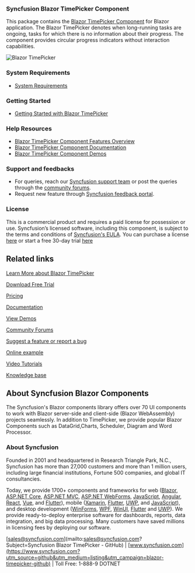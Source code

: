 ### Syncfusion Blazor TimePicker Component

This package contains the [Blazor TimePicker Component](https://www.syncfusion.com/blazor-components/blazor-timepicker?utm_source=github&utm_medium=listing&utm_campaign=blazor-timepicker-github) for Blazor application. The Blazor TimePicker denotes when long-running tasks are ongoing, tasks for which there is no information about their progress. The component provides circular progress indicators without interaction capabilities.

![Blazor TimePicker](https://raw.githubusercontent.com/SyncfusionExamples/github-img/master/blazor/blazor-timepicker.png)

### System Requirements

* [System Requirements](https://blazor.syncfusion.com/documentation/system-requirements?utm_source=github&utm_medium=listing&utm_campaign=blazor-timepicker-github)

### Getting Started

* [Getting Started with Blazor TimePicker](https://blazor.syncfusion.com/documentation/timepicker/getting-started?utm_source=github&utm_medium=listing&utm_campaign=blazor-timepicker-github)

### Help Resources

* [Blazor TimePicker Component Features Overview](https://www.syncfusion.com/blazor-components/blazor-timepicker?utm_source=github&utm_medium=listing&utm_campaign=blazor-timepicker-github)
* [Blazor TimePicker Component Documentation](https://blazor.syncfusion.com/documentation/timepicker/getting-started?utm_source=github&utm_medium=listing&utm_campaign=blazor-timepicker-github)
* [Blazor TimePicker Component Demos](https://blazor.syncfusion.com/demos/timepicker/overview?utm_source=github&utm_medium=listing&utm_campaign=blazor-timepicker-github)

### Support and feedbacks

* For queries, reach our [Syncfusion support team](https://www.syncfusion.com/support/directtrac/incidents/newincident?utm_source=github&utm_medium=listing&utm_campaign=blazor-timepicker-github) or post the queries through the [community forums](https://www.syncfusion.com/forums/blazor-components?utm_source=github&utm_medium=listing&utm_campaign=blazor-timepicker-github). 
* Request new feature through [Syncfusion feedback portal](https://www.syncfusion.com/feedback/blazor-components?utm_source=github&utm_medium=listing&utm_campaign=blazor-timepicker-github).

### License

This is a commercial product and requires a paid license for possession or use. Syncfusion’s licensed software, including this component, is subject to the terms and conditions of [Syncfusion's EULA](https://www.syncfusion.com/eula/es/?utm_source=github&utm_medium=listing&utm_campaign=blazor-timepicker-github). You can purchase a license [here](https://www.syncfusion.com/sales/products?utm_source=github&utm_medium=listing&utm_campaign=blazor-timepicker-github) or start a free 30-day trial [here](https://www.syncfusion.com/account/manage-trials/start-trials?utm_source=github&utm_medium=listing&utm_campaign=blazor-timepicker-github)

## Related links

[Learn More about Blazor TimePicker](https://www.syncfusion.com/blazor-components/blazor-timepicker?utm_source=github&utm_medium=listing&utm_campaign=blazor-navigations-github-samples)

[Download Free Trial](https://www.syncfusion.com/downloads/blazor?utm_source=github&utm_medium=listing&utm_campaign=blazor-timepicker-github-samples)

[Pricing](https://www.syncfusion.com/sales/products/blazor?utm_source=github&utm_medium=listing&utm_campaign=blazor-timepicker-github-samples)

[Documentation](https://blazor.syncfusion.com/documentation/toolbar/getting-started?utm_source=github&utm_medium=listing&utm_campaign=blazor-timepicker-github-samples)

[View Demos](https://blazor.syncfusion.com/demos/toolbar/default-functionalities?utm_source=github&utm_medium=listing&utm_campaign=blazor-timepicker-github-samples)

[Community Forums](https://www.syncfusion.com/forums/blazor-components?utm_source=github&utm_medium=listing&utm_campaign=blazor-timepicker-github-samples)

[Suggest a feature or report a bug](https://www.syncfusion.com/feedback/blazor-components?utm_source=github&utm_medium=listing&utm_campaign=blazor-timepicker-github-samples)

[Online example](https://blazor.syncfusion.com/demos/toolbar/default-functionalities?utm_source=github&utm_medium=listing&utm_campaign=blazor-timepicker-github-samples)

[Video Tutorials](https://www.syncfusion.com/tutorial-videos/blazor/toolbar?utm_source=github&utm_medium=listing&utm_campaign=blazor-timepicker-github-samples)

[Knowledge base](https://www.syncfusion.com/kb/blazor-components?utm_source=github&utm_medium=listing&utm_campaign=blazor-timepicker-github-samples)

## About Syncfusion Blazor Components
The Syncfusion's Blazor components library offers over 70 UI components to work with Blazor server-side and client-side (Blazor WebAssembly) projects seamlessly. In addition to TimePicker, we provide popular Blazor Components such as DataGrid,Charts, Scheduler, Diagram and Word Processor.

### About Syncfusion

Founded in 2001 and headquartered in Research Triangle Park, N.C., Syncfusion has more than 27,000 customers and more than 1 million users, including large financial institutions, Fortune 500 companies, and global IT consultancies.
 
Today, we provide 1700+ components and frameworks for web ([Blazor](https://www.syncfusion.com/blazor-components?utm_source=github&utm_medium=listing&utm_campaign=blazor-timepicker-github), [ASP.NET Core](https://www.syncfusion.com/aspnet-core-ui-controls?utm_source=github&utm_medium=listing&utm_campaign=blazor-timepicker-github), [ASP.NET MVC](https://www.syncfusion.com/aspnet-mvc-ui-controls?utm_source=github&utm_medium=listing&utm_campaign=blazor-timepicker-github), [ASP.NET WebForms](https://www.syncfusion.com/jquery/aspnet-webforms-ui-controls?utm_source=github&utm_medium=listing&utm_campaign=blazor-timepicker-github), [JavaScript](https://www.syncfusion.com/javascript-ui-controls?utm_source=github&utm_medium=listing&utm_campaign=blazor-timepicker-github), [Angular](https://www.syncfusion.com/angular-ui-components?utm_source=github&utm_medium=listing&utm_campaign=blazor-timepicker-github), [React](https://www.syncfusion.com/react-ui-components?utm_source=github&utm_medium=listing&utm_campaign=blazor-timepicker-github), [Vue](https://www.syncfusion.com/vue-ui-components?utm_source=github&utm_medium=listing&utm_campaign=blazor-timepicker-github), and [Flutter](https://www.syncfusion.com/flutter-widgets?utm_source=github&utm_medium=listing&utm_campaign=blazor-timepicker-github)), mobile ([Xamarin](https://www.syncfusion.com/xamarin-ui-controls?utm_source=github&utm_medium=listing&utm_campaign=blazor-timepicker-github), [Flutter](https://www.syncfusion.com/flutter-widgets?utm_source=github&utm_medium=listing&utm_campaign=blazor-timepicker-github), [UWP](https://www.syncfusion.com/uwp-ui-controls?utm_source=github&utm_medium=listing&utm_campaign=blazor-timepicker-github), and [JavaScript](https://www.syncfusion.com/javascript-ui-controls?utm_source=github&utm_medium=listing&utm_campaign=blazor-timepicker-github)), and desktop development ([WinForms](https://www.syncfusion.com/winforms-ui-controls?utm_source=github&utm_medium=listing&utm_campaign=blazor-timepicker-github), [WPF](https://www.syncfusion.com/wpf-controls?utm_source=github&utm_medium=listing&utm_campaign=blazor-timepicker-github), [WinUI](https://www.syncfusion.com/winui-controls?utm_source=github&utm_medium=listing&utm_campaign=blazor-timepicker-github), [Flutter](https://www.syncfusion.com/flutter-widgets?utm_source=github&utm_medium=listing&utm_campaign=blazor-timepicker-github) and [UWP](https://www.syncfusion.com/uwp-ui-controls?utm_source=github&utm_medium=listing&utm_campaign=blazor-timepicker-github)). We provide ready-to-deploy enterprise software for dashboards, reports, data integration, and big data processing. Many customers have saved millions in licensing fees by deploying our software.

[sales@syncfusion.com](mailto:sales@syncfusion.com?Subject=Syncfusion Blazor TimePicker - GitHub) | [www.syncfusion.com](https://www.syncfusion.com?utm_source=github&utm_medium=listing&utm_campaign=blazor-timepicker-github) | Toll Free: 1-888-9 DOTNET